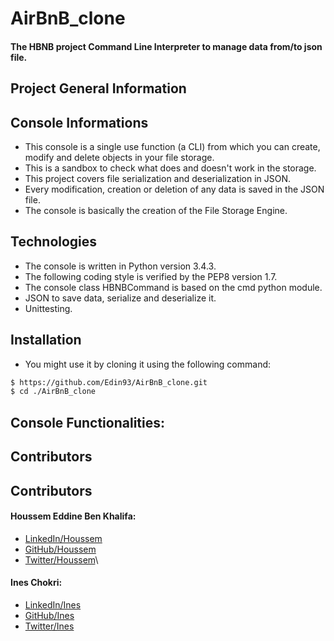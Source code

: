 # AirBnB_clone
#### The HBNB project Command Line Interpreter to manage data from/to json file.

## Project General Information


## Console Informations
* This console is a single use function (a CLI) from which you can create, modify and delete objects in your file storage.
* This is a sandbox to check what does and doesn't work in the storage.
* This project covers file serialization and deserialization in JSON.
* Every modification, creation or deletion of any data is saved in the JSON file.
* The console is basically the creation of the File Storage Engine.

## Technologies
* The console is written in Python version 3.4.3.
* The following coding style is verified by the PEP8 version 1.7.
* The console class HBNBCommand is based on the cmd python module.
* JSON to save data, serialize and deserialize it.
* Unittesting.

## Installation
* You might use it by cloning it using the following command:
```sh
$ https://github.com/Edin93/AirBnB_clone.git
$ cd ./AirBnB_clone
```

## Console Functionalities:

## Contributors
## Contributors
#### Houssem Eddine Ben Khalifa:
* [LinkedIn/Houssem]
* [GitHub/Houssem]
* [Twitter/Houssem]\
#### Ines Chokri:
* [LinkedIn/Ines]
* [GitHub/Ines]
* [Twitter/Ines]

[LinkedIn/Houssem]: <https://www.linkedin.com/in/houssem-eddine-ben-khalifa-b0a2a412b/>
[GitHub/Houssem]: <https://github.com/Edin93>
[Twitter/Houssem]: <https://twitter.com/h_edin93>
[LinkedIn/Ines]: <https://www.linkedin.com/in/inès-chokri-b247b7175/>
[GitHub/Ines]: <https://github.com/CutiePizza>
[Twitter/Ines]: <https://twitter.com/chokri_ines>
